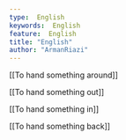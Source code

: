 ```yaml
---
type:  English
keywords:  English
feature:  English
title: "English"
author: "ArmanRiazi"
---
```


[[To hand something around]]

[[To hand something out]]

[[To hand something in]]

[[To hand something back]]